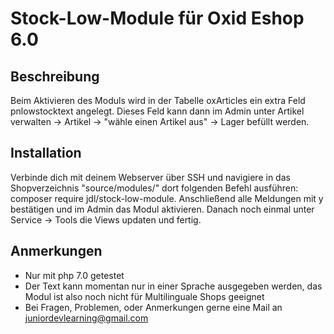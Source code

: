# Stock-Low-Module für Oxid Eshop 6.0

## Beschreibung
Beim Aktivieren des Moduls wird in der Tabelle oxArticles ein extra Feld pnlowstocktext angelegt. Dieses Feld kann dann im Admin unter Artikel verwalten -> Artikel -> "wähle einen Artikel aus" -> Lager befüllt werden.


## Installation

Verbinde dich mit deinem Webserver über SSH und navigiere in das Shopverzeichnis "source/modules/" dort folgenden Befehl ausführen: composer require jdl/stock-low-module. 
Anschließend alle Meldungen mit y bestätigen und im Admin das Modul aktivieren. Danach noch einmal unter Service -> Tools die Views updaten und fertig.


## Anmerkungen
- Nur mit php 7.0 getestet
- Der Text kann momentan nur in einer Sprache ausgegeben werden, das Modul ist also noch nicht für Multilinguale Shops geeignet
- Bei Fragen, Problemen, oder Anmerkungen gerne eine Mail an juniordevlearning@gmail.com


